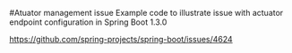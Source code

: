 #Atuator management issue
Example code to illustrate issue with actuator endpoint configuration in Spring Boot 1.3.0

https://github.com/spring-projects/spring-boot/issues/4624
